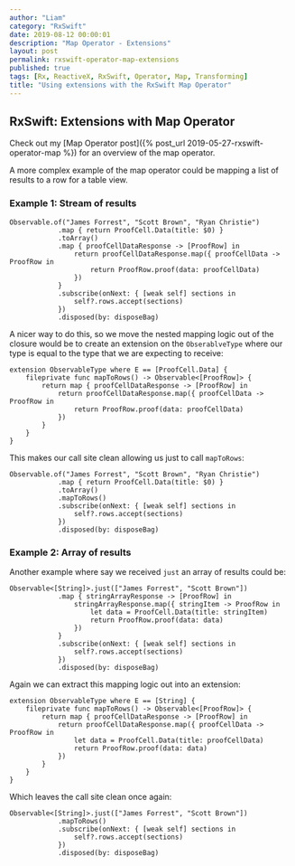 ```yaml
---
author: "Liam"
category: "RxSwift"
date: 2019-08-12 00:00:01
description: "Map Operator - Extensions"
layout: post
permalink: rxswift-operator-map-extensions
published: true
tags: [Rx, ReactiveX, RxSwift, Operator, Map, Transforming]
title: "Using extensions with the RxSwift Map Operator"
---
```


## RxSwift: Extensions with Map Operator

Check out my [Map Operator post]({% post_url 2019-05-27-rxswift-operator-map %}) for an overview of the map operator.

A more complex example of the map operator could be mapping a list of results
to a row for a table view.

### Example 1: Stream of results
```
Observable.of("James Forrest", "Scott Brown", "Ryan Christie")
            .map { return ProofCell.Data(title: $0) }
            .toArray()
            .map { proofCellDataResponse -> [ProofRow] in
                return proofCellDataResponse.map({ proofCellData -> ProofRow in
                    return ProofRow.proof(data: proofCellData)
                })
            }
            .subscribe(onNext: { [weak self] sections in
                self?.rows.accept(sections)
            })
            .disposed(by: disposeBag)
```

A nicer way to do this, so we move the nested mapping logic out of the closure would
be to create an extension on the `ObserablveType` where our type is equal to the
type that we are expecting to receive:

```
extension ObservableType where E == [ProofCell.Data] {
    fileprivate func mapToRows() -> Observable<[ProofRow]> {
        return map { proofCellDataResponse -> [ProofRow] in
            return proofCellDataResponse.map({ proofCellData -> ProofRow in
                return ProofRow.proof(data: proofCellData)
            })
        }
    }
}
```

This makes our call site clean allowing us just to call `mapToRows`:

```
Observable.of("James Forrest", "Scott Brown", "Ryan Christie")
            .map { return ProofCell.Data(title: $0) }
            .toArray()
            .mapToRows()
            .subscribe(onNext: { [weak self] sections in
                self?.rows.accept(sections)
            })
            .disposed(by: disposeBag)
```

### Example 2: Array of results

Another example where say we received `just` an array of results could be:

```
Observable<[String]>.just(["James Forrest", "Scott Brown"])
            .map { stringArrayResponse -> [ProofRow] in
                stringArrayResponse.map({ stringItem -> ProofRow in
                    let data = ProofCell.Data(title: stringItem)
                    return ProofRow.proof(data: data)
                })
            }
            .subscribe(onNext: { [weak self] sections in
                self?.rows.accept(sections)
            })
            .disposed(by: disposeBag)
```

Again we can extract this mapping logic out into an extension:

```
extension ObservableType where E == [String] {
    fileprivate func mapToRows() -> Observable<[ProofRow]> {
        return map { proofCellDataResponse -> [ProofRow] in
            return proofCellDataResponse.map({ proofCellData -> ProofRow in
                let data = ProofCell.Data(title: proofCellData)
                return ProofRow.proof(data: data)
            })
        }
    }
}
```

Which leaves the call site clean once again:

```
Observable<[String]>.just(["James Forrest", "Scott Brown"])
            .mapToRows()
            .subscribe(onNext: { [weak self] sections in
                self?.rows.accept(sections)
            })
            .disposed(by: disposeBag)
```
